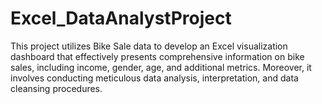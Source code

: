 # Excel_DataAnalystProject
This project utilizes Bike Sale data to develop an Excel visualization dashboard that effectively presents comprehensive information on bike sales, including income, gender, age, and additional metrics. 
Moreover, it involves conducting meticulous data analysis, interpretation, and data cleansing procedures.
